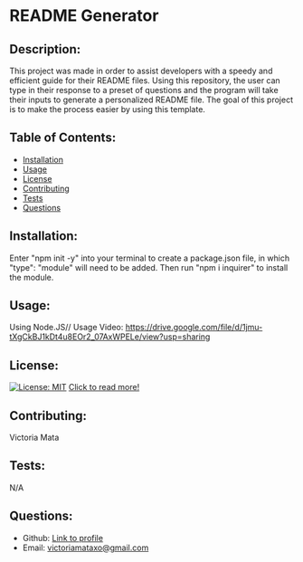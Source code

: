 
  # README Generator
   ## Description:
   This project was made in order to assist developers with a speedy and efficient guide for their README files. Using this repository, the user can type in their response to a preset of questions and the program will take their inputs to generate a personalized README file. The goal of this project is to make the process easier by using this template.
   ## Table of Contents:
   * [Installation](#installation)
   * [Usage](#usage)
   * [License](#license)
   * [Contributing](#contributing)
   * [Tests](#tests)
   * [Questions](#questions)
   ## Installation:
   Enter "npm init -y" into your terminal to create a package.json file, in which "type": "module" will need to be added. Then run "npm i inquirer" to install the module.
   ## Usage:
   Using Node.JS// Usage Video: https://drive.google.com/file/d/1jmu-tXgCkBJ1kDt4u8EOr2_07AxWPELe/view?usp=sharing
   ## License: 
   [![License: MIT](https://img.shields.io/badge/License-MIT-yellow.svg)](https://opensource.org/licenses/MIT)
   [Click to read more!](https://opensource.org/licenses/MIT)
   ## Contributing:
   Victoria Mata
   ## Tests:
   N/A
   ## Questions:
   * Github: [Link to profile](https://github.com/victoriamata)
   * Email: victoriamataxo@gmail.com